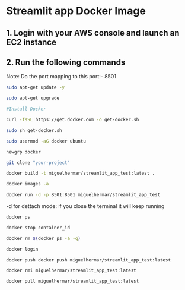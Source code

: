 # Streamlit app Docker Image

## 1. Login with your AWS console and launch an EC2 instance
## 2. Run the following commands

Note: Do the port mapping to this port:- 8501

```bash
sudo apt-get update -y

sudo apt-get upgrade

#Install Docker

curl -fsSL https://get.docker.com -o get-docker.sh

sudo sh get-docker.sh

sudo usermod -aG docker ubuntu

newgrp docker
```

```bash
git clone "your-project"
```

```bash
docker build -t miguelhermar/streamlit_app_test:latest .
```

```bash
docker images -a  
```

```bash
docker run -d -p 8501:8501 miguelhermar/streamlit_app_test
```
-d for dettach mode: if you close the terminal it will keep running


```bash
docker ps  
```

```bash
docker stop container_id
```

```bash
docker rm $(docker ps -a -q)
```

```bash
docker login 
```

```bash
docker push docker push miguelhermar/streamlit_app_test:latest 
```

```bash
docker rmi miguelhermar/streamlit_app_test:latest
```

```bash
docker pull miguelhermar/streamlit_app_test:latest 
```






